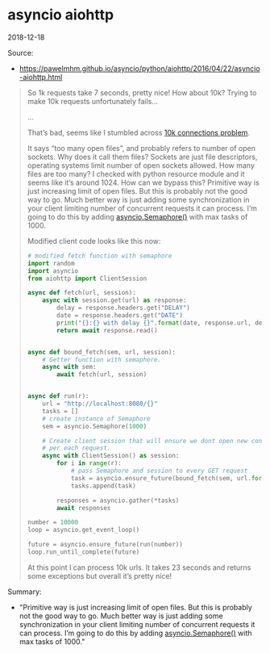 # asyncio aiohttp

2018-12-18

Source:

* https://pawelmhm.github.io/asyncio/python/aiohttp/2016/04/22/asyncio-aiohttp.html

> So 1k requests take 7 seconds, pretty nice! How about 10k? Trying to make 10k requests unfortunately fails…
>
> ...
>
> That’s bad, seems like I stumbled across [10k connections problem](http://www.webcitation.org/6ICibHuyd).
>
> It says “too many open files”, and probably refers to number of open sockets. Why does it call them files? Sockets are just file descriptors, operating systems limit number of open sockets allowed. How many files are too many? I checked with python resource module and it seems like it’s around 1024. How can we bypass this? Primitive way is just increasing limit of open files. But this is probably not the good way to go. Much better way is just adding some synchronization in your client limiting number of concurrent requests it can process. I’m going to do this by adding [asyncio.Semaphore()](https://docs.python.org/3/library/asyncio-sync.html#asyncio.Semaphore) with max tasks of 1000.
>
> Modified client code looks like this now:
>
> ```python
> # modified fetch function with semaphore
> import random
> import asyncio
> from aiohttp import ClientSession
>
> async def fetch(url, session):
>     async with session.get(url) as response:
>         delay = response.headers.get("DELAY")
>         date = response.headers.get("DATE")
>         print("{}:{} with delay {}".format(date, response.url, delay))
>         return await response.read()
>
>
> async def bound_fetch(sem, url, session):
>     # Getter function with semaphore.
>     async with sem:
>         await fetch(url, session)
>
>
> async def run(r):
>     url = "http://localhost:8080/{}"
>     tasks = []
>     # create instance of Semaphore
>     sem = asyncio.Semaphore(1000)
>
>     # Create client session that will ensure we dont open new connection
>     # per each request.
>     async with ClientSession() as session:
>         for i in range(r):
>             # pass Semaphore and session to every GET request
>             task = asyncio.ensure_future(bound_fetch(sem, url.format(i), session))
>             tasks.append(task)
>
>         responses = asyncio.gather(*tasks)
>         await responses
>
> number = 10000
> loop = asyncio.get_event_loop()
>
> future = asyncio.ensure_future(run(number))
> loop.run_until_complete(future)
> ```
>
> At this point I can process 10k urls. It takes 23 seconds and returns some exceptions but overall it’s pretty nice!

Summary:

* "Primitive way is just increasing limit of open files. But this is probably not the good way to go. Much better way is just adding some synchronization in your client limiting number of concurrent requests it can process. I’m going to do this by adding [asyncio.Semaphore()](https://docs.python.org/3/library/asyncio-sync.html#asyncio.Semaphore) with max tasks of 1000."
